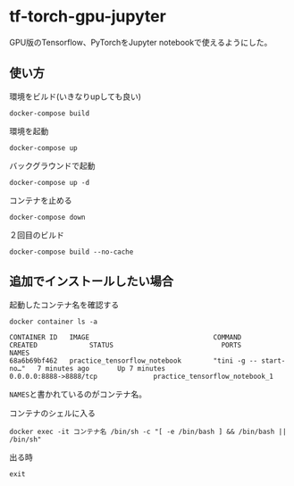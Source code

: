 # tf-torch-gpu-jupyter
GPU版のTensorflow、PyTorchをJupyter notebookで使えるようにした。

## 使い方
環境をビルド(いきなりupしても良い)
```shell=
docker-compose build
```

環境を起動
```shell=
docker-compose up
```

バックグラウンドで起動
```shell=
docker-compose up -d
```

コンテナを止める
```shell=
docker-compose down
```

２回目のビルド
```shell=
docker-compose build --no-cache
```

## 追加でインストールしたい場合

起動したコンテナ名を確認する
```shell=
docker container ls -a
```

```shell=
CONTAINER ID   IMAGE                               COMMAND                  CREATED             STATUS                           PORTS                               NAMES
68a6b69bf462   practice_tensorflow_notebook        "tini -g -- start-no…"   7 minutes ago       Up 7 minutes                     0.0.0.0:8888->8888/tcp              practice_tensorflow_notebook_1
```
`NAMES`と書かれているのがコンテナ名。

コンテナのシェルに入る
```
docker exec -it コンテナ名 /bin/sh -c "[ -e /bin/bash ] && /bin/bash || /bin/sh"
```

出る時
```
exit
```